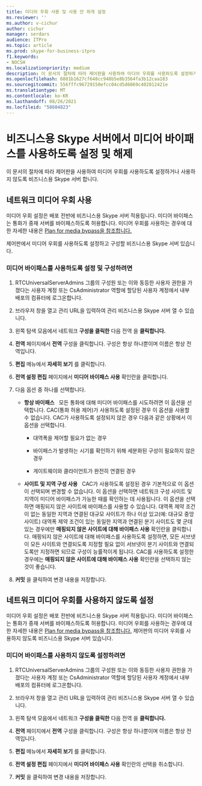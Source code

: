 ```yaml
---
title: 미디어 우회 사용 및 사용 안 하게 설정
ms.reviewer: ''
ms.author: v-cichur
author: cichur
manager: serdars
audience: ITPro
ms.topic: article
ms.prod: skype-for-business-itpro
f1.keywords:
- NOCSH
ms.localizationpriority: medium
description: 이 문서의 절차에 따라 제어판을 사용하여 미디어 우회를 사용하도록 설정하거나 사용하지 않도록 비즈니스용 Skype 서버 합니다.
ms.openlocfilehash: 6881b1627cf648cc948b5e8b3564fa3b12caa183
ms.sourcegitcommit: 556fffc96729150efcc04cd5d6069c402012421e
ms.translationtype: MT
ms.contentlocale: ko-KR
ms.lasthandoff: 08/26/2021
ms.locfileid: "58604823"
---
```

# <a name="enabling-and-disabling-media-bypass-in-skype-for-business-server"></a>비즈니스용 Skype 서버에서 미디어 바이패스를 사용하도록 설정 및 해제

이 문서의 절차에 따라 제어판을 사용하여 미디어 우회를 사용하도록 설정하거나 사용하지 않도록 비즈니스용 Skype 서버 합니다.

## <a name="enable-network-media-bypass"></a>네트워크 미디어 우회 사용 

미디어 우회 설정은 배포 전반에 비즈니스용 Skype 서버 적용됩니다. 미디어 바이패스는 통화가 중재 서버를 바이패스하도록 허용합니다. 미디어 우회를 사용하는 경우에 대한 자세한 내용은 [Plan for media bypass을 참조합니다.](../../../plan-your-deployment/enterprise-voice-solution/media-bypass.md)

제어판에서 미디어 우회를 사용하도록 설정하고 구성할 비즈니스용 Skype 서버 있습니다.


### <a name="to-enable-and-configure-media-bypass"></a>미디어 바이패스를 사용하도록 설정 및 구성하려면

1.  RTCUniversalServerAdmins 그룹의 구성원 또는 이와 동등한 사용자 권한을 가졌다는 사용자 계정 또는 CsAdministrator 역할에 할당된 사용자 계정에서 내부 배포의 컴퓨터에 로그온합니다.

2.  브라우저 창을 열고 관리 URL을 입력하여 관리 비즈니스용 Skype 서버 열 수 있습니다. 

3.  왼쪽 탐색 모음에서 네트워크 **구성을 클릭한** 다음 전역 을 **클릭합니다.**

4.  **전역** 페이지에서 **전역** 구성을 클릭합니다. 구성은 항상 하나뿐이며 이름은 항상 전역입니다.

5.  **편집** 메뉴에서 **자세히 보기** 를 클릭합니다.

6.  **전역 설정 편집** 페이지에서 **미디어 바이패스 사용** 확인란을 클릭합니다.

7.  다음 옵션 중 하나를 선택합니다.
    
      - **항상 바이패스**   모든 통화에 대해 미디어 바이패스를 시도하려면 이 옵션을 선택합니다. CAC(통화 허용 제어)가 사용하도록 설정된 경우 이 옵션을 사용할 수 없습니다. CAC가 사용하도록 설정되지 않은 경우 다음과 같은 상황에서 이 옵션을 선택합니다.
        
          - 대역폭을 제어할 필요가 없는 경우
        
          - 바이패스가 발생하는 시기를 확인하기 위해 세분화된 구성이 필요하지 않은 경우
        
          - 게이트웨이와 클라이언트가 완전히 연결된 경우
    
      - **사이트 및 지역 구성 사용**   CAC가 사용하도록 설정된 경우 기본적으로 이 옵션이 선택되며 변경할 수 없습니다. 이 옵션을 선택하면 네트워크 구성 사이트 및 지역이 미디어 바이패스가 가능한 때를 확인하는 데 사용됩니다. 이 옵션을 선택하면 매핑되지 않은 사이트에 바이패스를 사용할 수 있습니다. 대역폭 제약 조건이 없는 동일한 지역과 연결된 대규모 사이트가 하나 이상 있고(예: 대규모 중앙 사이트) 대역폭 제약 조건이 있는 동일한 지역과 연결된 분기 사이트도 몇 군데 있는 경우에만 **매핑되지 않은 사이트에 대해 바이패스 사용** 확인란을 클릭합니다. 매핑되지 않은 사이트에 대해 바이패스를 사용하도록 설정하면, 모든 서브넷이 모든 사이트와 연결되도록 지정할 필요 없이 서브넷이 분기 사이트와 연결되도록만 지정하면 되므로 구성이 능률적이게 됩니다. CAC를 사용하도록 설정한 경우에는 **매핑되지 않은 사이트에 대해 바이패스 사용** 확인란을 선택하지 않는 것이 좋습니다.

8.  **커밋** 을 클릭하여 변경 내용을 저장합니다.


## <a name="disable-network-media-bypass"></a>네트워크 미디어 우회를 사용하지 않도록 설정

미디어 우회 설정은 배포 전반에 비즈니스용 Skype 서버 적용됩니다. 미디어 바이패스는 통화가 중재 서버를 바이패스하도록 허용합니다. 미디어 우회를 사용하는 경우에 대한 자세한 내용은 [Plan for media bypass을 참조합니다.](../../../plan-your-deployment/enterprise-voice-solution/media-bypass.md) 제어판의 미디어 우회를 사용하지 않도록 비즈니스용 Skype 서버 있습니다. 


### <a name="to-disable-media-bypass"></a>미디어 바이패스를 사용하지 않도록 설정하려면

1.  RTCUniversalServerAdmins 그룹의 구성원 또는 이와 동등한 사용자 권한을 가졌다는 사용자 계정 또는 CsAdministrator 역할에 할당된 사용자 계정에서 내부 배포의 컴퓨터에 로그온합니다.

2.  브라우저 창을 열고 관리 URL을 입력하여 관리 비즈니스용 Skype 서버 열 수 있습니다. 

3.  왼쪽 탐색 모음에서 네트워크 **구성을 클릭한** 다음 전역 을 **클릭합니다.**

4.  **전역** 페이지에서 **전역** 구성을 클릭합니다. 구성은 항상 하나뿐이며 이름은 항상 전역입니다.

5.  **편집** 메뉴에서 **자세히 보기** 를 클릭합니다.

6.  **전역 설정 편집** 페이지에서 **미디어 바이패스 사용** 확인란의 선택을 취소합니다.

7.  **커밋** 을 클릭하여 변경 내용을 저장합니다.

  
